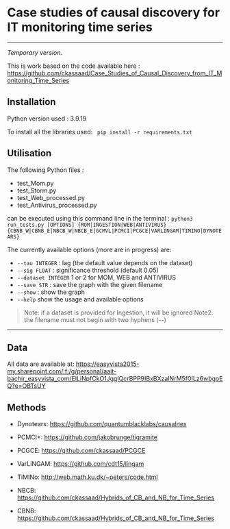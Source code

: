 # Case studies of causal discovery for IT monitoring time series
____________________________________________________________________

*Temporary version.*

This is work based on the code available here :  https://github.com/ckassaad/Case_Studies_of_Causal_Discovery_from_IT_Monitoring_Time_Series

## Installation
Python version used : 3.9.19

To install all the libraries used: 
``` pip install -r requirements.txt```

## Utilisation

The following Python files  : 
- test_Mom.py
- test_Storm.py
- test_Web_processed.py
- test_Antivirus_processed.py

can be executed using this command line in the terminal : 
```python3 run_tests.py [OPTIONS] {MOM|INGESTION|WEB|ANTIVIRUS} {CBNB_W|CBNB_E|NBCB_W|NBCB_E|GCMVL|PCMCI|PCGCE|VARLINGAM|TIMINO|DYNOTEARS}```

The currently available options (more are in progress) are:
- ```--tau INTEGER``` : lag (the default value depends on the dataset)
- ```--sig FLOAT```  :  significance threshold (default 0.05)
- ```--dataset INTEGER```  1 or 2 for MOM, WEB and ANTIVIRUS
- ```--save STR``` : save the graph with the given filename
- ```--show``` : show the graph
- ```--help```   show the usage and available options

> Note: if a dataset is provided for Ingestion, it will be ignored
> Note2: the filename must not begin with two hyphens (--)
____________________________________________
## Data

All data are available at: https://easyvista2015-my.sharepoint.com/:f:/g/personal/aait-bachir_easyvista_com/ElLiNpfCkO1JgglQcrBPP9IBxBXzaINrM5f0ILz6wbgoEQ?e=OBTsUY


## Methods

* Dynotears: https://github.com/quantumblacklabs/causalnex

* PCMCI+: https://github.com/jakobrunge/tigramite

* PCGCE: https://github.com/ckassaad/PCGCE

* VarLiNGAM: https://github.com/cdt15/lingam

* TiMINo: http://web.math.ku.dk/~peters/code.html

* NBCB: https://github.com/ckassaad/Hybrids_of_CB_and_NB_for_Time_Series

* CBNB: https://github.com/ckassaad/Hybrids_of_CB_and_NB_for_Time_Series
